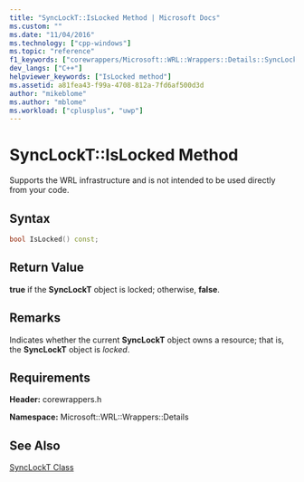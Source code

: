 ```yaml
---
title: "SyncLockT::IsLocked Method | Microsoft Docs"
ms.custom: ""
ms.date: "11/04/2016"
ms.technology: ["cpp-windows"]
ms.topic: "reference"
f1_keywords: ["corewrappers/Microsoft::WRL::Wrappers::Details::SyncLockT::IsLocked"]
dev_langs: ["C++"]
helpviewer_keywords: ["IsLocked method"]
ms.assetid: a81fea43-f99a-4708-812a-7fd6af500d3d
author: "mikeblome"
ms.author: "mblome"
ms.workload: ["cplusplus", "uwp"]
---
```

# SyncLockT::IsLocked Method

Supports the WRL infrastructure and is not intended to be used directly from your code.

## Syntax

```cpp
bool IsLocked() const;
```

## Return Value

**true** if the **SyncLockT** object is locked; otherwise, **false**.

## Remarks

Indicates whether the current **SyncLockT** object owns a resource; that is, the **SyncLockT** object is *locked*.

## Requirements

**Header:** corewrappers.h

**Namespace:** Microsoft::WRL::Wrappers::Details

## See Also

[SyncLockT Class](../windows/synclockt-class.md)